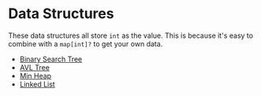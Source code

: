 # Data Structures

These data structures all store `int` as the value. This is because it's easy
to combine with a `map[int]?` to get your own data.

* [Binary Search Tree](tree/bst.go)
* [AVL Tree](tree/avl.go)
* [Min Heap](heap.go)
* [Linked List](linked_list.go)
